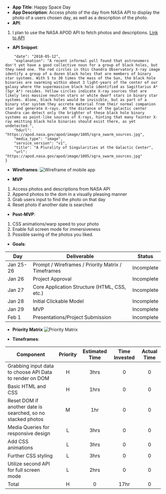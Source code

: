
- **App Title**: Happy Space Day
- **App Description**: Access photo of the day from NASA API to display the photo of a users chosen day, as well as a description of the photo.
- **API**: 
1. I plan to use the NASA APOD API to fetch photos and descriptions.
[Link to API](https://api.nasa.gov/)
- **API Snippet**:
```{
    "date": "2018-05-12",
    "explanation": "A recent informal poll found that astronomers don't yet have a good collective noun for a group of black holes, but they need one. The red circles in this Chandra Observatory X-ray image identify a group of a dozen black holes that are members of binary star systems. With 5 to 30 times the mass of the Sun, the black hole binaries are swarming within about 3 light-years of the center of our galaxy where the supermassive black hole identified as Sagittarius A* (Sgr A*) resides. Yellow circles indicate X-ray sources that are likely less massive neutron stars or white dwarf stars in binary star systems. Alone, black holes would be invisible, but as part of a binary star system they accrete material from their normal companion star and generate X-rays. At the distance of the galactic center Chandra can detect only the brighter of these black hole binary systems as point-like sources of X-rays, hinting that many fainter X-ray emitting black hole binaries should exist there, as yet undetected.",
    "hdurl": "https://apod.nasa.gov/apod/image/1805/sgra_swarm_sources.jpg",
    "media_type": "image",
    "service_version": "v1",
    "title": "A Plurality of Singularities at the Galactic Center",
    "url": "https://apod.nasa.gov/apod/image/1805/sgra_swarm_sources.jpg"
}
```
- **Wireframes**:
![Wireframe of mobile app](https://res.cloudinary.com/dpbzq29kr/image/upload/c_scale,w_222/v1611609482/Screen_Shot_2021-01-25_at_4.17.39_PM_vxivvq.png)

- **MVP**
1. Access photos and descriptions from NASA API
2. Append photos to the dom in a visually pleasing manner
3. Grab users input to find the photo on that day
4. Reset photo if another date is searched

- **Post-MVP**: 
1. CSS animations/warp speed to your photo
2. Enable full screen mode for immersiveness 
3. Possible saving of the photos you liked.
- **Goals**: 

|  Day | Deliverable | Status
|---|---| ---|
|Jan 25-26| Prompt / Wireframes / Priority Matrix / Timeframes | Incomplete
|Jan 26| Project Approval | Incomplete
|Jan 27| Core Application Structure (HTML, CSS, etc.) | Incomplete
|Jan 28| Initial Clickable Model  | Incomplete
|Jan 29| MVP | Incomplete
|Feb 1| Presentations/Project Submission | Incomplete

- **Priority Matrix**
![Priority Matrix](https://res.cloudinary.com/dpbzq29kr/image/upload/c_scale,w_700/v1611607939/Priority_matrix_oqpqrp.jpg)


- **Timeframes**: 


| Component | Priority | Estimated Time | Time Invested | Actual Time |
| --- | :---: |  :---: | :---: | :---: |
| Grabbing input data to choose API Data to render on DOM | H | 3hrs| 0|0|
| Basic HTML and CSS| H | 1hrs|0 | 0 |
|Reset DOM if another date is searched, so no stacked photos|M|1hr|0|0|
|Media Queries for responsive design|L|3hrs|0|0|
|Add CSS animations|L|3hrs|0|0|
|Further CSS styling|L|3hrs|0|0|
|Utilize second API for full screen mode|L|2hrs|0|0|
| Total |H|0| 17hr |0 |
